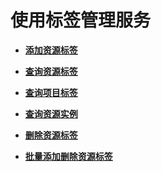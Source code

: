# 使用标签管理服务<a name="topic_300000013"></a>

 

-   **[添加资源标签](添加资源标签.md)**  

-   **[查询资源标签](查询资源标签.md)**  

-   **[查询项目标签](查询项目标签.md)**  

-   **[查询资源实例](查询资源实例.md)**  

-   **[删除资源标签](删除资源标签.md)**  

-   **[批量添加删除资源标签](批量添加删除资源标签.md)**  


